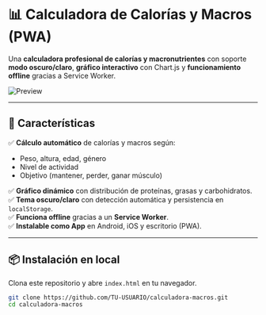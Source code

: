 # 📊 Calculadora de Calorías y Macros (PWA)

Una **calculadora profesional de calorías y macronutrientes** con soporte **modo oscuro/claro**, **gráfico interactivo** con Chart.js y **funcionamiento offline** gracias a Service Worker.

![Preview](./screenshot.png)

---

## 🚀 Características

✅ **Cálculo automático** de calorías y macros según:  
- Peso, altura, edad, género  
- Nivel de actividad  
- Objetivo (mantener, perder, ganar músculo)

✅ **Gráfico dinámico** con distribución de proteínas, grasas y carbohidratos.  
✅ **Tema oscuro/claro** con detección automática y persistencia en `localStorage`.  
✅ **Funciona offline** gracias a un **Service Worker**.  
✅ **Instalable como App** en Android, iOS y escritorio (PWA).  

---

## 📦 Instalación en local

Clona este repositorio y abre `index.html` en tu navegador.

```bash
git clone https://github.com/TU-USUARIO/calculadora-macros.git
cd calculadora-macros

